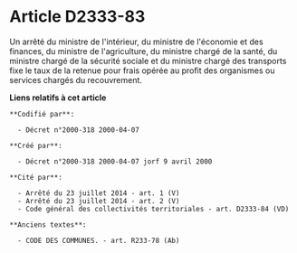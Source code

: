 # Article D2333-83

Un arrêté du ministre de l'intérieur, du ministre de l'économie et des finances, du ministre de l'agriculture, du ministre
chargé de la santé, du ministre chargé de la sécurité sociale et du ministre chargé des transports fixe le taux de la retenue
pour frais opérée au profit des organismes ou services chargés du recouvrement.

**Liens relatifs à cet article**

	**Codifié par**:

	  - Décret n°2000-318 2000-04-07

	**Créé par**:

	  - Décret n°2000-318 2000-04-07 jorf 9 avril 2000

	**Cité par**:

	  - Arrêté du 23 juillet 2014 - art. 1 (V)
	  - Arrêté du 23 juillet 2014 - art. 2 (V)
	  - Code général des collectivités territoriales - art. D2333-84 (VD)

	**Anciens textes**:

	  - CODE DES COMMUNES. - art. R233-78 (Ab)
